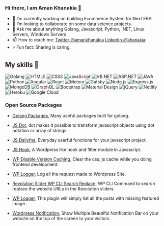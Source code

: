 ### Hi there, I am Aman Khanakia 👋

- 🔭 I’m currently working on building Ecommerce System for Next ERA
- 👯 I’m looking to collaborate on some data science projects.
- 💬 Ask me about anything Golang, Javascript, Python, .NET, Linux Servers, Windows Servers
- 📫 How to reach me: [Twitter @amankhanakia](https://twitter.com/amankhanakia) [Linkedin @khanakia](https://www.linkedin.com/in/khanakia/)
- ⚡ Fun fact: Sharing is caring.

## My skills 🚀

![Golang](https://img.shields.io/badge/Golang-7fd5ea?style=for-the-badge&logo=Golang&logoColor=skyblue)
![HTML5](https://img.shields.io/badge/HTML5-E34F26?style=for-the-badge&logo=html5&logoColor=white)
![CSS3](https://img.shields.io/badge/CSS3-1572B6?style=for-the-badge&logo=css3&logoColor=white)
![JavaScript](https://img.shields.io/badge/JavaScript-F7DF1E?style=for-the-badge&logo=javascript&logoColor=black)
![VB.NET](https://img.shields.io/badge/VB.NET-004b88?style=for-the-badge)
![ASP.NET](https://img.shields.io/badge/ASP.NET-004b88?style=for-the-badge)
![JAVA](https://img.shields.io/badge/JAVA-f0931b?style=for-the-badge)
![Python](https://img.shields.io/badge/Python-356d9d?style=for-the-badge)
![Angular](https://img.shields.io/badge/Angular-DD0031?style=for-the-badge&logo=Angular&logoColor=white)
![React](https://img.shields.io/badge/React-20232A?style=for-the-badge&logo=react&logoColor=61DAFB)
![Meteor](https://img.shields.io/badge/Meteor-FF6A3E?style=for-the-badge&logo=Meteor&logoColor=black)
![Gatsby](https://img.shields.io/badge/Gatsby-663399?style=for-the-badge&logo=gatsby&logoColor=white)
![Node.js](https://img.shields.io/badge/Node.js-43853D?style=for-the-badge&logo=node.js&logoColor=white)
![Express.js](https://img.shields.io/badge/Express.js-404D59?style=for-the-badge&logo=Express&logoColor=white)
![MongoDB](https://img.shields.io/badge/MongoDB-4EA94B?style=for-the-badge&logo=mongodb&logoColor=white)
![GraphQL](https://img.shields.io/badge/GraphQL-e10098?style=for-the-badge&logo=GraphQL&logoColor=white)
![Bootstrap](https://img.shields.io/badge/Bootstrap-563D7C?style=for-the-badge&logo=bootstrap&logoColor=white)
![Material Design](https://img.shields.io/badge/Material%20Design-black?style=for-the-badge&logo=Material%20Design&logoColor=white)
![jQuery](https://img.shields.io/badge/jQuery-0769AD?style=for-the-badge&logo=jquery&logoColor=white)
![Netlify](https://img.shields.io/badge/Netlify-00C7B7?style=for-the-badge&logo=netlify&logoColor=white)
![Heroku](https://img.shields.io/badge/Heroku-430098?style=for-the-badge&logo=heroku&logoColor=white)
![Google Cloud](https://img.shields.io/badge/Google_Cloud-4285F4?style=for-the-badge&logo=google-cloud&logoColor=white)

### Open Source Packages

- [Golang Packages](https://github.com/ubgo/), Many useful packages built for golang.
- [JS Dot](https://github.com/muftjs/dot/), dot makes it possible to transform javascript objects using dot notation or array of strings.
- [JS Dailyfns](https://github.com/muftjs/dailyfns/), Everyday userful functions for your javascript project.
- [JS Hook](https://github.com/muftjs/hook/), A Wordpress like hook and filter module in Javascript.

- [WP Disable Version Caching](https://wordpress.org/plugins/disable-version-caching/), Clear the css, js cache while you doing frontend development.
- [WP Logger](https://wordpress.org/plugins/wp-logger-tenbulls/), Log all the request made to Wordpress Site.
- [Revolution Slider WP CLI Search Replace](https://github.com/khanakiaphp/revslider-search-replace/), WP CLI Command to search replace the website URLs in the Revolution sliders.
- [WP Logger](https://github.com/khanakiaphp/wp-list-missing-featured-images/), This plugin will simply list all the posts with missing featured image..
- [Wordpress Notification](https://github.com/khanakiaphp/wp_oye_notification/), Show Multiple Beautiful Notification Bar on your website on the top of the screen to your visitors.

